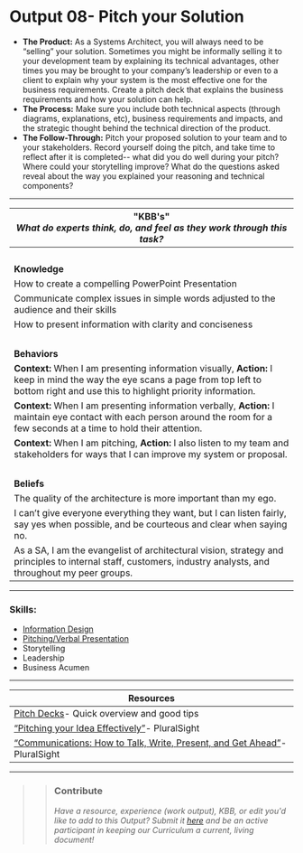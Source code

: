 # Output 08- Pitch your Solution

- **The Product:** As a Systems Architect, you will always need to be “selling” your solution. Sometimes you might be informally selling it to your development team by explaining its technical advantages, other times you may be brought to your company’s leadership or even to a client to explain why your system is the most effective one for the business requirements. Create a pitch deck that explains the business requirements and how your solution can help. 
- **The Process:** Make sure you include both technical aspects (through diagrams, explanations, etc), business requirements and impacts, and the strategic thought behind the technical direction of the product. 
- **The Follow-Through:** Pitch your proposed solution to your team and to your stakeholders. Record yourself doing the pitch, and take time to reflect after it is completed-- what did you do well during your pitch? Where could your storytelling improve? What do the questions asked reveal about the way you explained your reasoning and technical components? 

-----------------------------------------------------------

| **"KBB's"** <br> _What do experts think, do, and feel as they work through this task?_|
|----------|
| </br>| 
| **Knowledge**	| 
| How to create a compelling PowerPoint Presentation |
| Communicate complex issues in simple words adjusted to the audience and their skills |
| How to present information with clarity and conciseness |
| </br> | 
| **Behaviors** 	| 
|  **Context:** When I am presenting information visually, **Action:** I keep in mind the way the eye scans a page from top left to bottom right and use this to highlight priority information. 	|  
| **Context:** When I am presenting information verbally, **Action:** I maintain eye contact with each person around the room for a few seconds at a time to hold their attention. |
| **Context:** When I am pitching, **Action:** I also listen to my team and stakeholders for ways that I can improve my system or proposal. |  
| </br> | 
| **Beliefs**	| 
| The quality of the architecture is more important than my ego. |  
| I can’t give everyone everything they want, but I can listen fairly, say yes when possible, and be courteous and clear when saying no. |  
| As a SA, I am the evangelist of architectural vision, strategy and principles to internal staff, customers, industry analysts, and throughout my peer groups. |  


------
### Skills: 
* [Information Design](https://github.com/andela/learningmap/tree/master/D1/D1%20Design) 
* [Pitching/Verbal Presentation](https://github.com/andela/learningmap/blob/master/Andelan/Making%20Good%20First%20Impressions/Managing%20the%20Distributed%20Kickoff%20Call.md)
* Storytelling
* Leadership
* Business Acumen

------


| Resources|       	
|----------|
| [Pitch Decks](https://pitchdeck.improvepresentation.com/what-is-a-pitch-deck)- Quick overview and good tips |
| [“Pitching your Idea Effectively”](https://app.pluralsight.com/library/courses/pitching-idea-effectively/table-of-contents)- PluralSight |
| [“Communications: How to Talk, Write, Present, and Get Ahead”](https://app.pluralsight.com/library/courses/communication-skills/table-of-contents)- PluralSight|

---- 

>> ### Contribute
>> _Have a resource, experience (work output), KBB, or edit you'd like to add to this Output? Submit it [here](https://docs.google.com/a/andela.com/forms/d/e/1FAIpQLSeiwit-7JW3UScG9ItDX9DUZZnlCwdpo7aWruahsPKNJ_6JOA/viewform?usp=sf_link) and be an active participant in keeping our Curriculum a current, living document!_


